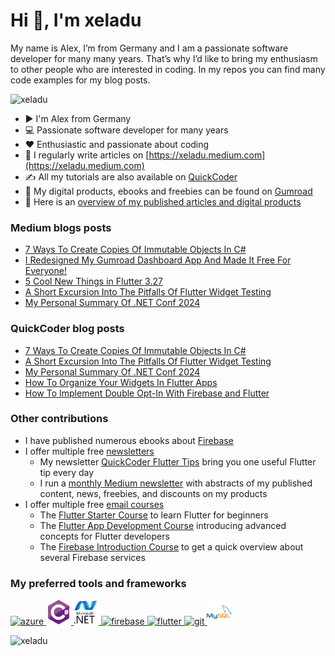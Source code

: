 # Hi 👋, I'm xeladu

My name is Alex, I’m from Germany and I am a passionate software developer for many many years. That’s why I’d like to bring my enthusiasm to other people who are interested in coding. In my repos you can find many code examples for my blog posts.

<p align="left"> <img src="https://komarev.com/ghpvc/?username=xeladu&label=Profile%20views&color=44ff00&style=plastic" alt="xeladu" /> </p>

- ▶  I'm Alex from Germany
- 💻 Passionate software developer for many years
- ❤  Enthusiastic and passionate about coding
- 📝 I regularly write articles on [https://xeladu.medium.com](https://xeladu.medium.com)
- ✍ All my tutorials are also available on [QuickCoder](https://quickcoder.org)
- 🏬 My digital products, ebooks and freebies can be found on [Gumroad](https://xeladu.gumroad.com)
- 📙 Here is an [overview of my published articles and digital products](https://xeladu.medium.com/%E2%84%B9-xeladus-info-point-find-quickly-what-you-need-bbe620e97d8c)

### Medium blogs posts
<!-- BLOG-POST-LIST:START -->
- [7 Ways To Create Copies Of Immutable Objects In C#](https://levelup.gitconnected.com/7-ways-to-create-copies-of-immutable-objects-in-c-e678c9d11681?source=rss-ae1e6291afc3------2)
- [I Redesigned My Gumroad Dashboard App And Made It Free For Everyone!](https://xeladu.medium.com/i-redesigned-my-gumroad-dashboard-app-and-made-it-free-for-everyone-0787556c8448?source=rss-ae1e6291afc3------2)
- [5 Cool New Things in Flutter 3.27](https://xeladu.medium.com/5-cool-new-things-in-flutter-3-27-1acd872183d9?source=rss-ae1e6291afc3------2)
- [A Short Excursion Into The Pitfalls Of Flutter Widget Testing](https://levelup.gitconnected.com/a-short-excursion-into-the-pitfalls-of-flutter-widget-testing-2fe5e32f4ab5?source=rss-ae1e6291afc3------2)
- [My Personal Summary Of .NET Conf 2024](https://levelup.gitconnected.com/my-personal-summary-of-net-conf-2024-87d55373cf9c?source=rss-ae1e6291afc3------2)
<!-- BLOG-POST-LIST:END -->

### QuickCoder blog posts
<!-- QC-BLOG-POST-LIST:START -->
- [7 Ways To Create Copies Of Immutable Objects In C#](https://quickcoder.org/7-ways-to-create-copies-of-immutable-objects-in-csharp/?utm_source=rss&utm_medium=rss&utm_campaign=7-ways-to-create-copies-of-immutable-objects-in-csharp)
- [A Short Excursion Into The Pitfalls Of Flutter Widget Testing](https://quickcoder.org/a-short-excursion-into-the-pitfalls-of-flutter-widget-testing/?utm_source=rss&utm_medium=rss&utm_campaign=a-short-excursion-into-the-pitfalls-of-flutter-widget-testing)
- [My Personal Summary Of .NET Conf 2024](https://quickcoder.org/my-personal-summary-of-net-conf-2024/?utm_source=rss&utm_medium=rss&utm_campaign=my-personal-summary-of-net-conf-2024)
- [How To Organize Your Widgets In Flutter Apps](https://quickcoder.org/how-to-organize-your-widgets-in-flutter-apps/?utm_source=rss&utm_medium=rss&utm_campaign=how-to-organize-your-widgets-in-flutter-apps)
- [How To Implement Double Opt-In With Firebase and Flutter](https://quickcoder.org/how-to-implement-double-opt-in-with-firebase-and-flutter/?utm_source=rss&utm_medium=rss&utm_campaign=how-to-implement-double-opt-in-with-firebase-and-flutter)
<!-- QC-BLOG-POST-LIST:END -->

### Other contributions

- I have published numerous ebooks about [Firebase](https://xeladu.gumroad.com/?tags=firebase)
- I offer multiple free [newsletters](https://newsletters.quickcoder.org)
  - My newsletter [QuickCoder Flutter Tips](https://newsletters.quickcoder.org#flutter) bring you one useful Flutter tip every day
  - I run a [monthly Medium newsletter](https://newsletters.quickcoder.org#medium) with abstracts of my published content, news, freebies, and discounts on my products
- I offer multiple free [email courses](https://courses.quickcoder.org)
  - The [Flutter Starter Course](https://courses.quickcoder.org#flutterstarter) to learn Flutter for beginners
  - The [Flutter App Development Course](https://courses.quickcoder.org#flutterappdev) introducing advanced concepts for Flutter developers
  - The [Firebase Introduction Course](https://courses.quickcoder.org#firebaseintroduction) to get a quick overview about several Firebase services

### My preferred tools and frameworks
 <p>
  <a href="https://azure.microsoft.com/en-in/" target="_blank" rel="noreferrer"> <img src="https://www.vectorlogo.zone/logos/microsoft_azure/microsoft_azure-icon.svg" alt="azure" width="40" height="40"/> </a> 
  <a href="https://www.w3schools.com/cs/" target="_blank" rel="noreferrer"> <img src="https://raw.githubusercontent.com/devicons/devicon/master/icons/csharp/csharp-original.svg" alt="csharp" width="40" height="40"/> </a> 
  <a href="https://dotnet.microsoft.com/" target="_blank" rel="noreferrer"> <img src="https://raw.githubusercontent.com/devicons/devicon/master/icons/dot-net/dot-net-original-wordmark.svg" alt="dotnet" width="40" height="40"/> </a> 
  <a href="https://firebase.google.com/" target="_blank" rel="noreferrer"> <img src="https://www.vectorlogo.zone/logos/firebase/firebase-icon.svg" alt="firebase" width="40" height="40"/> </a> 
  <a href="https://flutter.dev" target="_blank" rel="noreferrer"> <img src="https://www.vectorlogo.zone/logos/flutterio/flutterio-icon.svg" alt="flutter" width="40" height="40"/> </a> 
  <a href="https://git-scm.com/" target="_blank" rel="noreferrer"> <img src="https://www.vectorlogo.zone/logos/git-scm/git-scm-icon.svg" alt="git" width="40" height="40"/> </a> 
  <a href="https://www.mysql.com/" target="_blank" rel="noreferrer"> <img src="https://raw.githubusercontent.com/devicons/devicon/master/icons/mysql/mysql-original-wordmark.svg" alt="mysql" width="40" height="40"/> </a> 
  </p>
  
  <p><img src="https://github-readme-stats.vercel.app/api/top-langs?username=xeladu&show_icons=true&theme=synthwave&locale=en&layout=compact" alt="xeladu" /></p>
